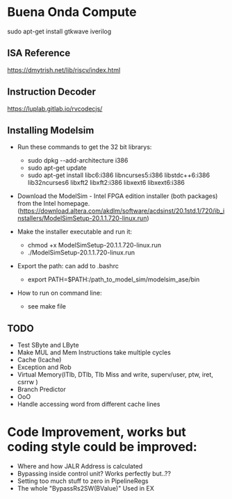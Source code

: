 # Buena Onda Compute
sudo apt-get install gtkwave iverilog

## ISA Reference
https://dmytrish.net/lib/riscv/index.html

## Instruction Decoder
https://luplab.gitlab.io/rvcodecjs/

## Installing Modelsim

- Run these commands to get the 32 bit librarys:
    - sudo dpkg --add-architecture i386
    - sudo apt-get update
    - sudo apt-get install libc6:i386 libncurses5:i386 libstdc++6:i386 lib32ncurses6 libxft2 libxft2:i386 libxext6 libxext6:i386

- Download the ModelSim - Intel FPGA edition installer (both packages) from the Intel homepage.(https://download.altera.com/akdlm/software/acdsinst/20.1std.1/720/ib_installers/ModelSimSetup-20.1.1.720-linux.run)

- Make the installer executable and run it: 
    - chmod +x ModelSimSetup-20.1.1.720-linux.run
    - ./ModelSimSetup-20.1.1.720-linux.run

- Export the path: can add to .bashrc
    - export PATH=$PATH:/path_to_model_sim/modelsim_ase/bin

- How to run on command line:
    - see make file



## TODO
- Test SByte and LByte
- Make MUL and Mem Instructions take multiple cycles
- Cache (Icache)
- Exception and Rob
- Virtual Memory(ITlb, DTlb, Tlb Miss and write, superv/user, ptw, iret, csrrw )
- Branch Predictor
- OoO
- Handle accessing word from different cache lines


# Code Improvement, works but coding style could be improved:
- Where and how JALR Address is calculated
- Bypassing inside control unit? Works perfectly but..??
- Setting too much stuff to zero in PipelineRegs
- The whole "BypassRs2SW(BValue)" Used in EX
